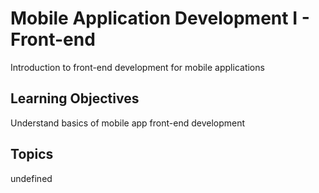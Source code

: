 # Mobile Application Development I - Front-end

Introduction to front-end development for mobile applications

## Learning Objectives
Understand basics of mobile app front-end development

## Topics
undefined